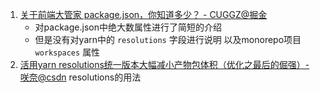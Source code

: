 1. [关于前端大管家 package.json，你知道多少？ - CUGGZ@掘金](https://juejin.cn/post/7023539063424548872)
   - 对package.json中绝大数属性进行了简短的介绍
   - 但是没有对yarn中的 `resolutions` 字段进行说明 以及monorepo项目 `workspaces` 属性
2. [活用yarn resolutions统一版本大幅减小产物包体积（优化之最后的倔强）- 咲奈@csdn](https://blog.csdn.net/qq_21567385/article/details/112644629) resolutions的用法